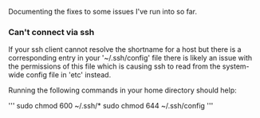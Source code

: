 Documenting the fixes to some issues I've run into so far. 

### Can't connect via ssh
If your ssh client cannot resolve the shortname for a host but there is a corresponding entry in your '~/.ssh/config' file there is likely an issue with the permissions of this file which is causing ssh to read from the system-wide config file in 'etc' instead. 

Running the following commands in your home directory should help:

'''
sudo chmod 600 ~/.ssh/*
sudo chmod 644 ~/.ssh/config
'''
